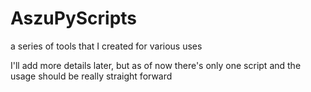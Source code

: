 # AszuPyScripts
a series of tools that I created for various uses

I'll add more details later, but as of now there's only one script and the usage should be really straight forward
